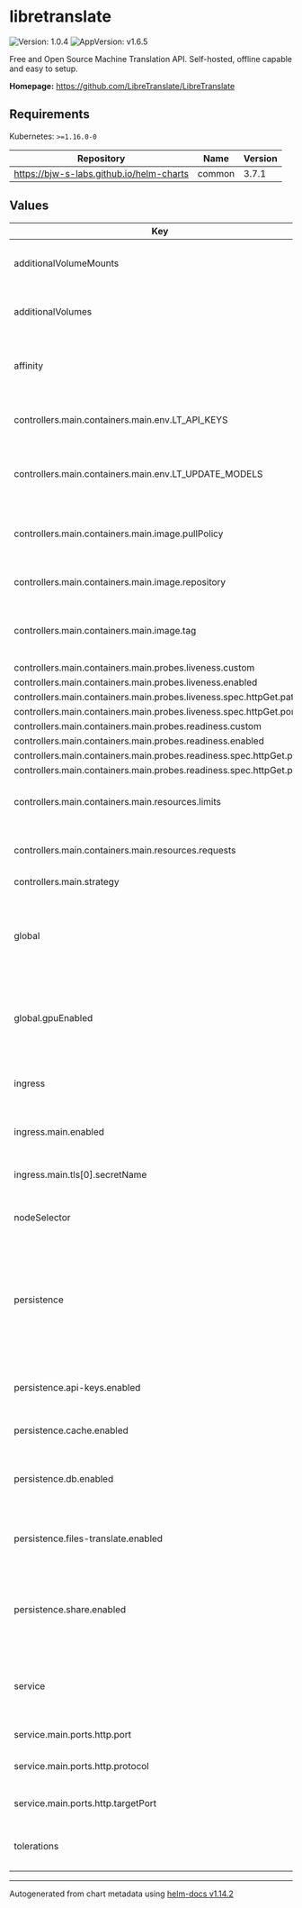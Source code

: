 # libretranslate

![Version: 1.0.4](https://img.shields.io/badge/Version-1.0.4-informational?style=flat-square) ![AppVersion: v1.6.5](https://img.shields.io/badge/AppVersion-v1.6.5-informational?style=flat-square)

Free and Open Source Machine Translation API. Self-hosted, offline capable and easy to setup.

**Homepage:** <https://github.com/LibreTranslate/LibreTranslate>

## Requirements

Kubernetes: `>=1.16.0-0`

| Repository | Name | Version |
|------------|------|---------|
| https://bjw-s-labs.github.io/helm-charts | common | 3.7.1 |

## Values

| Key | Type | Default | Description |
|-----|------|---------|-------------|
| additionalVolumeMounts | list | `[]` | Define additional volumeMounts if needed |
| additionalVolumes | list | `[]` | Define additional volumes if needed |
| affinity | object | `{}` | Affinity rules to control pod assignment based on node labels |
| controllers.main.containers.main.env.LT_API_KEYS | string | `"1"` | Set to "1" to enable API key usage for authentication |
| controllers.main.containers.main.env.LT_UPDATE_MODELS | string | `"1"` | Set to "1" to update language models on startup |
| controllers.main.containers.main.image.pullPolicy | string | `"Always"` | Image pull policy (Always, IfNotPresent, Never) |
| controllers.main.containers.main.image.repository | string | `"libretranslate/libretranslate"` | Image repository to pull |
| controllers.main.containers.main.image.tag | string | `"v1.6.5"` | Image tag to pull (use vX.X.X-cuda for GPU builds) |
| controllers.main.containers.main.probes.liveness.custom | bool | `true` |  |
| controllers.main.containers.main.probes.liveness.enabled | bool | `true` |  |
| controllers.main.containers.main.probes.liveness.spec.httpGet.path | string | `"/"` |  |
| controllers.main.containers.main.probes.liveness.spec.httpGet.port | string | `"http"` |  |
| controllers.main.containers.main.probes.readiness.custom | bool | `true` |  |
| controllers.main.containers.main.probes.readiness.enabled | bool | `true` |  |
| controllers.main.containers.main.probes.readiness.spec.httpGet.path | string | `"/"` |  |
| controllers.main.containers.main.probes.readiness.spec.httpGet.port | string | `"http"` |  |
| controllers.main.containers.main.resources.limits | object | `{"cpu":"500m","memory":"512Mi"}` | Resource limits for the main container |
| controllers.main.containers.main.resources.requests | object | `{"cpu":"100m","memory":"128Mi"}` | Resource requests for the main container |
| controllers.main.strategy | string | `"Recreate"` |  |
| global | object | `{"gpuEnabled":false}` | Global parameters for the chart Used to configure GPU support and other global settings |
| global.gpuEnabled | bool | `false` | Enable GPU-specific settings (like CUDA paths and GPU resources) |
| ingress | object | `{"main":{"enabled":false,"hosts":[{"host":"chart-example.local","paths":[{"path":"/","pathType":"Prefix","service":{"identifier":"main","port":"http"}}]}],"tls":[{"hosts":["chart-example.local"],"secretName":"tls-chart-example-local"}]}}` | Ingress configuration for external access to the service |
| ingress.main.enabled | bool | `false` | Enable or disable ingress |
| ingress.main.tls[0].secretName | string | `"tls-chart-example-local"` | Secret containing TLS certificate for the ingress |
| nodeSelector | object | `{}` | Node selector for pod assignment |
| persistence | object | `{"api-keys":{"accessMode":"ReadWriteOnce","annotations":{},"enabled":false,"globalMounts":[{"path":"/app/db"}],"size":"10Mi"},"cache":{"cpuPath":"/home/libretranslate/.local/cache","enabled":true,"gpuPath":"/root/.cache/libretranslate","type":"emptyDir"},"db":{"accessMode":"ReadWriteOnce","annotations":{},"cpuPath":"/home/libretranslate/.local/db","enabled":false,"gpuPath":"/root/.local/db","size":"1Gi"},"files-translate":{"enabled":true,"path":"/tmp/libretranslate-files-translate","type":"emptyDir"},"share":{"accessMode":"ReadWriteOnce","annotations":{},"cpuPath":"/home/libretranslate/.local/share","enabled":true,"gpuPath":"/root/.local/share","size":"20Gi"}}` | Persistence volumes configuration for different data types Paths are statically defined here. Template logic must occur in templates. |
| persistence.api-keys.enabled | bool | `false` | Enable persistence for API keys database |
| persistence.cache.enabled | bool | `true` | Enable temporary cache storage |
| persistence.db.enabled | bool | `false` | Enable database storage for application data |
| persistence.files-translate.enabled | bool | `true` | Temporary storage for uploaded translation files |
| persistence.share.enabled | bool | `true` | Enable persistent shared storage for translation models and shared assets |
| service | object | `{"main":{"controller":"main","ports":{"http":{"port":80,"protocol":"TCP","targetPort":5000}}}}` | Service configuration to expose the application internally in the cluster |
| service.main.ports.http.port | int | `80` | External service port |
| service.main.ports.http.protocol | string | `"TCP"` | Protocol to use (TCP/UDP) |
| service.main.ports.http.targetPort | int | `5000` | Internal container target port |
| tolerations | list | `[]` | Tolerations for pod assignment to specific nodes |

----------------------------------------------
Autogenerated from chart metadata using [helm-docs v1.14.2](https://github.com/norwoodj/helm-docs/releases/v1.14.2)
